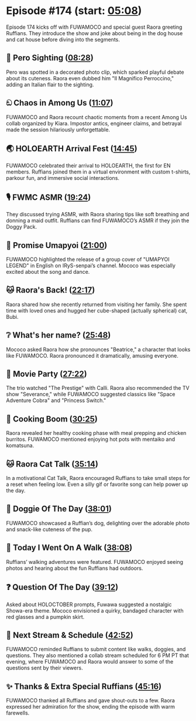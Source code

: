 # Episode #174 (start: [05:08](https://youtu.be/1WcE8TGm7gs?t=05m08s))

Episode 174 kicks off with FUWAMOCO and special guest Raora greeting Ruffians. They introduce the show and joke about being in the dog house and cat house before diving into the segments.

## 👀 Pero Sighting ([08:28](https://youtu.be/1WcE8TGm7gs?t=08m28s))

Pero was spotted in a decorated photo clip, which sparked playful debate about its cuteness. Raora even dubbed him "Il Magnifico Perroccino," adding an Italian flair to the sighting.

## ඞ Chaos in Among Us ([11:07](https://youtu.be/1WcE8TGm7gs?t=11m07s))

FUWAMOCO and Raora recount chaotic moments from a recent Among Us collab organized by Kiara. Impostor antics, engineer claims, and betrayal made the session hilariously unforgettable.

## 🌏 HOLOEARTH Arrival Fest ([14:45](https://youtu.be/1WcE8TGm7gs?t=14m45s))

FUWAMOCO celebrated their arrival to HOLOEARTH, the first for EN members. Ruffians joined them in a virtual environment with custom t-shirts, parkour fun, and immersive social interactions.

## 🎙️ FWMC ASMR ([19:24](https://youtu.be/1WcE8TGm7gs?t=19m24s))

They discussed trying ASMR, with Raora sharing tips like soft breathing and donning a maid outfit. Ruffians can find FUWAMOCO’s ASMR if they join the Doggy Pack.

## 🌟 Promise Umapyoi ([21:00](https://youtu.be/1WcE8TGm7gs?t=21m00s))

FUWAMOCO highlighted the release of a group cover of "UMAPYOI LEGEND" in English on IRyS-senpai’s channel. Mococo was especially excited about the song and dance.

## 🐱 Raora's Back! ([22:17](https://youtu.be/1WcE8TGm7gs?t=22m17s))

Raora shared how she recently returned from visiting her family. She spent time with loved ones and hugged her cube-shaped (actually spherical) cat, Bubi.

## ❔ What's her name? ([25:48](https://youtu.be/1WcE8TGm7gs?t=25m48s))

Mococo asked Raora how she pronounces "Beatrice," a character that looks like FUWAMOCO. Raora pronounced it dramatically, amusing everyone.

## 🎥 Movie Party ([27:22](https://youtu.be/1WcE8TGm7gs?t=27m22s))

The trio watched "The Prestige" with Calli. Raora also recommended the TV show "Severance," while FUWAMOCO suggested classics like "Space Adventure Cobra" and "Princess Switch."

## 🍳 Cooking Boom ([30:25](https://youtu.be/1WcE8TGm7gs?t=30m25s))

Raora revealed her healthy cooking phase with meal prepping and chicken burritos. FUWAMOCO mentioned enjoying hot pots with mentaiko and komatsuna.

## 🐱 Raora Cat Talk ([35:14](https://youtu.be/1WcE8TGm7gs?t=35m14s))

In a motivational Cat Talk, Raora encouraged Ruffians to take small steps for a reset when feeling low. Even a silly gif or favorite song can help power up the day.

## 🐶 Doggie Of The Day ([38:01](https://youtu.be/1WcE8TGm7gs?t=38m01s))

FUWAMOCO showcased a Ruffian’s dog, delighting over the adorable photo and snack-like cuteness of the pup.

## 🚶 Today I Went On A Walk ([38:08](https://youtu.be/1WcE8TGm7gs?t=38m08s))

Ruffians’ walking adventures were featured. FUWAMOCO enjoyed seeing photos and hearing about the fun Ruffians had outdoors.

## ❓ Question Of The Day ([39:12](https://youtu.be/1WcE8TGm7gs?t=39m12s))

Asked about HOLOCTOBER prompts, Fuwawa suggested a nostalgic Showa-era theme. Mococo envisioned a quirky, bandaged character with red glasses and a pumpkin skirt.

## 📅 Next Stream & Schedule ([42:52](https://youtu.be/1WcE8TGm7gs?t=42m52s))

FUWAMOCO reminded Ruffians to submit content like walks, doggies, and questions. They also mentioned a collab stream scheduled for 6 PM PT that evening, where FUWAMOCO and Raora would answer to some of the questions sent by their viewers.

## ✨ Thanks & Extra Special Ruffians ([45:16](https://youtu.be/1WcE8TGm7gs?t=45m16s))

FUWAMOCO thanked all Ruffians and gave shout-outs to a few. Raora expressed her admiration for the show, ending the episode with warm farewells.
